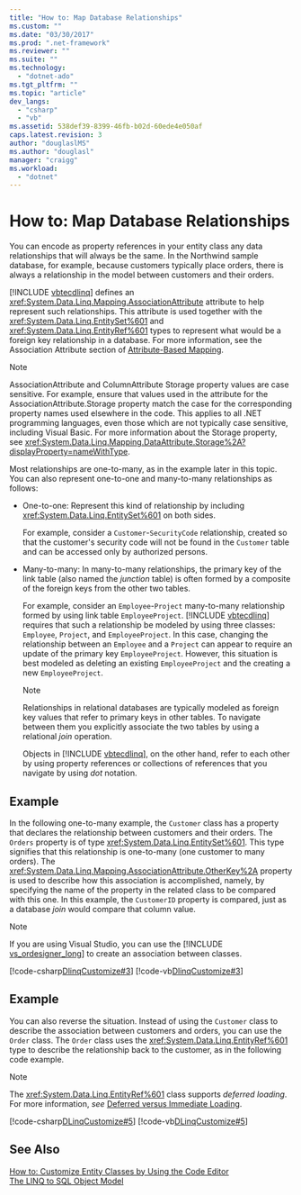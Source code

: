 ```yaml
---
title: "How to: Map Database Relationships"
ms.custom: ""
ms.date: "03/30/2017"
ms.prod: ".net-framework"
ms.reviewer: ""
ms.suite: ""
ms.technology: 
  - "dotnet-ado"
ms.tgt_pltfrm: ""
ms.topic: "article"
dev_langs: 
  - "csharp"
  - "vb"
ms.assetid: 538def39-8399-46fb-b02d-60ede4e050af
caps.latest.revision: 3
author: "douglaslMS"
ms.author: "douglasl"
manager: "craigg"
ms.workload: 
  - "dotnet"
---
```

# How to: Map Database Relationships
You can encode as property references in your entity class any data relationships that will always be the same. In the Northwind sample database, for example, because customers typically place orders, there is always a relationship in the model between customers and their orders.  
  
 [!INCLUDE [vbtecdlinq](../../../../../../includes/vbtecdlinq-md.md)] defines an <xref:System.Data.Linq.Mapping.AssociationAttribute> attribute to help represent such relationships. This attribute is used together with the <xref:System.Data.Linq.EntitySet%601> and <xref:System.Data.Linq.EntityRef%601> types to represent what would be a foreign key relationship in a database. For more information, see the Association Attribute section of [Attribute-Based Mapping](../../../../../../docs/framework/data/adonet/sql/linq/attribute-based-mapping.md).  
  
> [!NOTE]
>  AssociationAttribute and ColumnAttribute Storage property values are case sensitive. For example, ensure that values used in the attribute for the AssociationAttribute.Storage property match the case for the corresponding property names used elsewhere in the code. This applies to all .NET programming languages, even those which are not typically case sensitive, including Visual Basic. For more information about the Storage property, see <xref:System.Data.Linq.Mapping.DataAttribute.Storage%2A?displayProperty=nameWithType>.  
  
 Most relationships are one-to-many, as in the example later in this topic. You can also represent one-to-one and many-to-many relationships as follows:  
  
- One-to-one: Represent this kind of relationship by including <xref:System.Data.Linq.EntitySet%601> on both sides.  
  
   For example, consider a `Customer`-`SecurityCode` relationship, created so that the customer's security code will not be found in the `Customer` table and can be accessed only by authorized persons.  
  
- Many-to-many: In many-to-many relationships, the primary key of the link table (also named the *junction* table) is often formed by a composite of the foreign keys from the other two tables.  
  
   For example, consider an `Employee`-`Project` many-to-many relationship formed by using link table `EmployeeProject`. [!INCLUDE [vbtecdlinq](../../../../../../includes/vbtecdlinq-md.md)] requires that such a relationship be modeled by using three classes: `Employee`, `Project`, and `EmployeeProject`. In this case, changing the relationship between an `Employee` and a `Project` can appear to require an update of the primary key `EmployeeProject`. However, this situation is best modeled as deleting an existing `EmployeeProject` and the creating a new `EmployeeProject`.  
  
  > [!NOTE]
  >  Relationships in relational databases are typically modeled as foreign key values that refer to primary keys in other tables. To navigate between them you explicitly associate the two tables by using a relational *join* operation.  
  > 
  >  Objects in [!INCLUDE [vbtecdlinq](../../../../../../includes/vbtecdlinq-md.md)], on the other hand, refer to each other by using property references or collections of references that you navigate by using *dot* notation.  
  
## Example  
 In the following one-to-many example, the `Customer` class has a property that declares the relationship between customers and their orders.  The `Orders` property is of type <xref:System.Data.Linq.EntitySet%601>. This type signifies that this relationship is one-to-many (one customer to many orders). The <xref:System.Data.Linq.Mapping.AssociationAttribute.OtherKey%2A> property is used to describe how this association is accomplished, namely, by specifying the name of the property in the related class to be compared with this one. In this example, the `CustomerID` property is compared, just as a database *join* would compare that column value.  
  
> [!NOTE]
>  If you are using Visual Studio, you can use the [!INCLUDE [vs_ordesigner_long](../../../../../../includes/vs-ordesigner-long-md.md)] to create an association between classes.  
  
 [!code-csharp[DlinqCustomize#3](../../../../../../samples/snippets/csharp/VS_Snippets_Data/DLinqCustomize/cs/Program.cs#3)]
 [!code-vb[DlinqCustomize#3](../../../../../../samples/snippets/visualbasic/VS_Snippets_Data/DLinqCustomize/vb/Module1.vb#3)]  
  
## Example  
 You can also reverse the situation. Instead of using the `Customer` class to describe the association between customers and orders, you can use the `Order` class. The `Order` class uses the <xref:System.Data.Linq.EntityRef%601> type to describe the relationship back to the customer, as in the following code example.  
  
> [!NOTE]
>  The <xref:System.Data.Linq.EntityRef%601> class supports *deferred loading*. For more information, *see* [Deferred versus Immediate Loading](../../../../../../docs/framework/data/adonet/sql/linq/deferred-versus-immediate-loading.md).  
  
 [!code-csharp[DLinqCustomize#5](../../../../../../samples/snippets/csharp/VS_Snippets_Data/DLinqCustomize/cs/Program.cs#5)]
 [!code-vb[DLinqCustomize#5](../../../../../../samples/snippets/visualbasic/VS_Snippets_Data/DLinqCustomize/vb/Module1.vb#5)]  
  
## See Also  
 [How to: Customize Entity Classes by Using the Code Editor](../../../../../../docs/framework/data/adonet/sql/linq/how-to-customize-entity-classes-by-using-the-code-editor.md)  
 [The LINQ to SQL Object Model](../../../../../../docs/framework/data/adonet/sql/linq/the-linq-to-sql-object-model.md)
